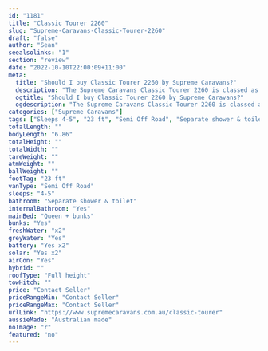 ```yaml
---
id: "1181"
title: "Classic Tourer 2260"
slug: "Supreme-Caravans-Classic-Tourer-2260"
draft: "false"
author: "Sean"
seealsolinks: "1"
section: "review"
date: "2022-10-10T22:00:09+11:00"
meta:
  title: "Should I buy Classic Tourer 2260 by Supreme Caravans?"
  description: "The Supreme Caravans Classic Tourer 2260 is classed as Semi Off Road, and sleeps 4-5 people. It is Australian made and comes in at 23 ft. It generally has Separate shower & toilet."
  ogtitle: "Should I buy Classic Tourer 2260 by Supreme Caravans?"
  ogdescription: "The Supreme Caravans Classic Tourer 2260 is classed as Semi Off Road, and sleeps 4-5 people. It is Australian made and comes in at 23 ft. It generally has Separate shower & toilet."
categories: ["Supreme Caravans"]
tags: ["Sleeps 4-5", "23 ft", "Semi Off Road", "Separate shower & toilet", "Full height", "Price Unknown", "Australian made"]
totalLength: ""
bodyLength: "6.86"
totalHeight: ""
totalWidth: ""
tareWeight: ""
atmWeight: ""
ballWeight: ""
footTag: "23 ft"
vanType: "Semi Off Road"
sleeps: "4-5"
bathroom: "Separate shower & toilet"
internalBathroom: "Yes"
mainBed: "Queen + bunks"
bunks: "Yes"
freshWater: "x2"
greyWater: "Yes"
battery: "Yes x2"
solar: "Yes x2"
airCon: "Yes"
hybrid: ""
roofType: "Full height"
towHitch: ""
price: "Contact Seller"
priceRangeMin: "Contact Seller"
priceRangeMax: "Contact Seller"
urlLink: "https://www.supremecaravans.com.au/classic-tourer"
aussieMade: "Australian made"
noImage: "r"
featured: "no"
---
```

